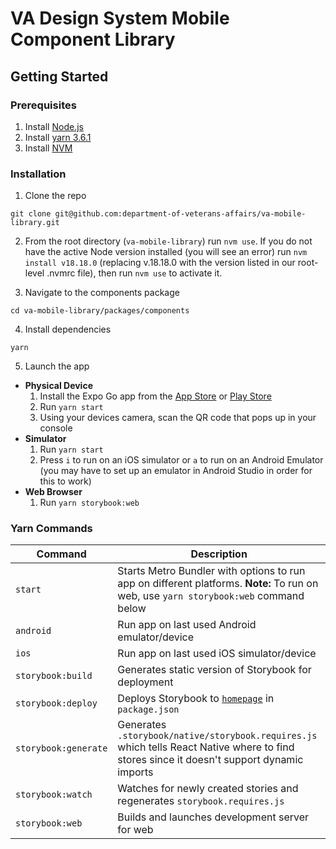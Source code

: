 # VA Design System Mobile Component Library

## Getting Started

### Prerequisites

1. Install [Node.js](https://nodejs.org/en)
2. Install [yarn 3.6.1](https://yarnpkg.com/getting-started/install)
3. Install [NVM](https://github.com/nvm-sh/nvm)

### Installation

1. Clone the repo

```
git clone git@github.com:department-of-veterans-affairs/va-mobile-library.git
```

2. From the root directory (`va-mobile-library`) run `nvm use`. If you do not have the active Node version installed (you will see an error) run `nvm install v18.18.0` (replacing v.18.18.0 with the version listed in our root-level .nvmrc file), then run `nvm use` to activate it.

3. Navigate to the components package

```
cd va-mobile-library/packages/components
```

4. Install dependencies

```
yarn
```

5. Launch the app

- **Physical Device**
  1. Install the Expo Go app from the [App Store](https://itunes.apple.com/app/apple-store/id982107779) or [Play Store](https://play.google.com/store/apps/details?id=host.exp.exponent&referrer=www)
  2. Run `yarn start`
  3. Using your devices camera, scan the QR code that pops up in your console
- **Simulator**
  1. Run `yarn start`
  2. Press `i` to run on an iOS simulator or `a` to run on an Android Emulator (you may have to set up an emulator in Android Studio in order for this to work)
- **Web Browser**
  1. Run `yarn storybook:web`

### Yarn Commands

| Command              | Description                                                                                                                                |
| -------------------- | ------------------------------------------------------------------------------------------------------------------------------------------ |
| `start`              | Starts Metro Bundler with options to run app on different platforms. **Note:** To run on web, use `yarn storybook:web` command below       |
| `android `           | Run app on last used Android emulator/device                                                                                               |
| `ios`                | Run app on last used iOS simulator/device                                                                                                  |
| `storybook:build`    | Generates static version of Storybook for deployment                                                                                       |
| `storybook:deploy`   | Deploys Storybook to [`homepage`](https://department-of-veterans-affairs.github.io/va-mobile-library) in `package.json`                  |
| `storybook:generate` | Generates `.storybook/native/storybook.requires.js` which tells React Native where to find stores since it doesn't support dynamic imports |
| `storybook:watch`    | Watches for newly created stories and regenerates `storybook.requires.js`                                                                  |
| `storybook:web`      | Builds and launches development server for web                                                                                             |

